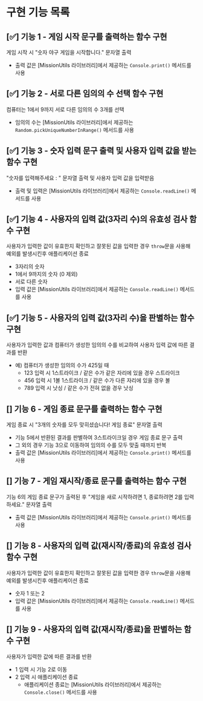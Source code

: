 # 구현 기능 목록

## [✅] 기능 1 - 게임 시작 문구를 출력하는 함수 구현

게임 시작 시 "숫자 야구 게임을 시작합니다." 문자열 출력

- 출력 값은 [MissionUtils 라이브러리]에서 제공하는 `Console.print()` 메서드를 사용

## [✅] 기능 2 - 서로 다른 임의의 수 선택 함수 구현

컴퓨터는 1에서 9까지 서로 다른 임의의 수 3개를 선택

- 임의의 수는 [MissionUtils 라이브러리]에서 제공하는 `Random.pickUniqueNumberInRange()` 메서드를 사용

## [✅] 기능 3 - 숫자 입력 문구 출력 및 사용자 입력 값을 받는 함수 구현

"숫자를 입력해주세요 : " 문자열 출력 및 사용자 입력 값을 입력받음

- 출력 및 입력은 [MissionUtils 라이브러리]에서 제공하는 `Console.readLine()` 메서드를 사용

## [✅] 기능 4 - 사용자의 입력 값(3자리 수)의 유효성 검사 함수 구현

사용자가 입력한 값이 유효한지 확인하고 잘못된 값을 입력한 경우 `throw`문을 사용해 예외를 발생시킨후 애플리케이션 종료

- 3자리의 숫자
- 1에서 9까지의 숫자 (0 제외)
- 서로 다른 숫자
- 입력 값은 [MissionUtils 라이브러리]에서 제공하는 `Console.readLine()` 메서드를 사용

## [✅] 기능 5 - 사용자의 입력 값(3자리 수)을 판별하는 함수 구현

사용자가 입력한 값과 컴퓨터가 생성한 임의의 수를 비교하여 사용자 입력 값에 따른 결과를 반환

- 예) 컴퓨터가 생성한 임의의 수가 425일 때
  - 123 입력 시 1스트라이크 / 같은 수가 같은 자리에 있을 경우 스트라이크
  - 456 입력 시 1볼 1스트라이크 / 같은 수가 다른 자리에 있을 경우 볼
  - 789 입력 시 낫싱 / 같은 수가 전혀 없을 경우 낫싱

## [] 기능 6 - 게임 종료 문구를 출력하는 함수 구현

게임 종료 시 "3개의 숫자를 모두 맞히셨습니다! 게임 종료" 문자열 출력

- 기능 5에서 반환된 결과를 판별하여 3스트라이크일 경우 게임 종료 문구 출력
- 그 외의 경우 기능 3으로 이동하여 임의의 수를 모두 맞출 때까지 반복
- 출력 값은 [MissionUtils 라이브러리]에서 제공하는 `Console.print()` 메서드를 사용

## [] 기능 7 - 게임 재시작/종료 문구를 출력하는 함수 구현

기능 6의 게임 종료 문구가 출력된 후 "게임을 새로 시작하려면 1, 종료하려면 2를 입력하세요." 문자열 출력

- 출력 값은 [MissionUtils 라이브러리]에서 제공하는 `Console.print()` 메서드를 사용

## [] 기능 8 - 사용자의 입력 값(재시작/종료)의 유효성 검사 함수 구현

사용자가 입력한 값이 유효한지 확인하고 잘못된 값을 입력한 경우 `throw`문을 사용해 예외를 발생시킨후 애플리케이션 종료

- 숫자 1 또는 2
- 입력 값은 [MissionUtils 라이브러리]에서 제공하는 `Console.readLine()` 메서드를 사용

## [] 기능 9 - 사용자의 입력 값(재시작/종료)을 판별하는 함수 구현

사용자가 입력한 값에 따른 결과를 반환

- 1 입력 시 기능 2로 이동
- 2 입력 시 애플리케이션 종료
  - 애플리케이션 종료는 [MissionUtils 라이브러리]에서 제공하는 `Console.close()` 메서드를 사용
